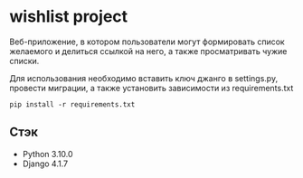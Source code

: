 # wishlist project  
Веб-приложение, в котором пользователи могут формировать список желаемого и делиться ссылкой на него, а также просматривать чужие списки.  
  
Для использования необходимо вставить ключ джанго в settings.py, провести миграции, а также установить зависимости из requirements.txt  
  
` pip install -r requirements.txt `  
  
## Стэк  
- Python 3.10.0
- Django 4.1.7
